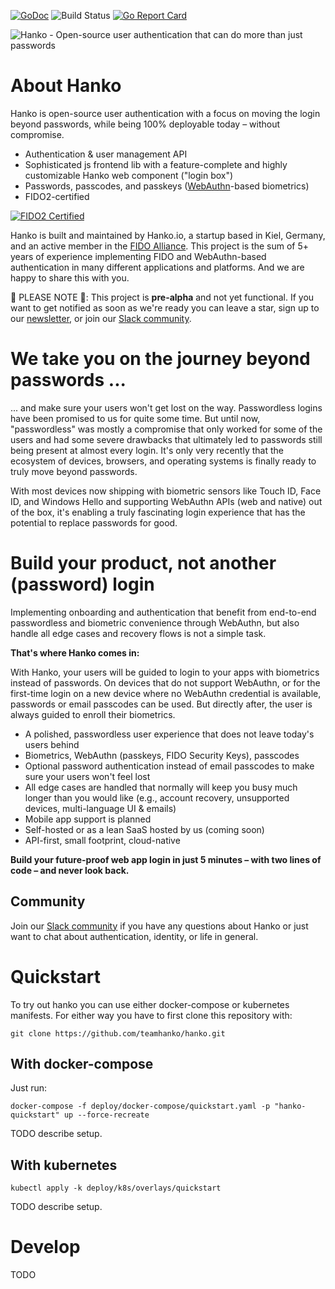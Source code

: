 [![GoDoc](https://godoc.org/github.com/teamhanko/hanko?status.svg)](https://godoc.org/github.com/teamhanko/hanko)
![Build Status](https://github.com/teamhanko/hanko/workflows/Go/badge.svg)
[![Go Report Card](https://goreportcard.com/badge/github.com/teamhanko/hanko)](https://goreportcard.com/report/github.com/teamhanko/hanko)

![Hanko - Open-source user authentication that can do more than just passwords](https://user-images.githubusercontent.com/20115649/167916572-a4d92eaa-7246-4e18-a85d-fc80b4f25c28.svg)

# About Hanko
Hanko is open-source user authentication with a focus on moving the login beyond passwords, while being 100% deployable today – without compromise.

- Authentication & user management API
- Sophisticated js frontend lib with a feature-complete and highly customizable Hanko web component ("login box")
- Passwords, passcodes, and passkeys ([WebAuthn](https://github.com/w3c/webauthn)-based biometrics)
- FIDO2-certified

[![FIDO2 Certified](https://user-images.githubusercontent.com/20115649/159896561-a94022ba-0e95-417e-807d-b4b7ce19371c.svg)](https://fidoalliance.org/company/hanko/)

Hanko is built and maintained by Hanko.io, a startup based in Kiel, Germany, and an active member in the [FIDO Alliance](https://fidoalliance.org/company/hanko/). This project is the sum of 5+ years of experience implementing FIDO and WebAuthn-based authentication in many different applications and platforms. And we are happy to share this with you.

🚧 PLEASE NOTE 🚧: This project is **pre-alpha** and not yet functional. If you want to get notified as soon as we're ready you can leave a star, sign up to our [newsletter](https://www.hanko.io/updates), or join our [Slack community](https://www.hanko.io/community).

# We take you on the journey beyond passwords ...
... and make sure your users won't get lost on the way. Passwordless logins have been promised to us for quite some time. But until now, "passwordless" was mostly a compromise that only worked for some of the users and had some severe drawbacks that ultimately led to passwords still being present at almost every login. It's only very recently that the ecosystem of devices, browsers, and operating systems is finally ready to truly move beyond passwords.

With most devices now shipping with biometric sensors like Touch ID, Face ID, and Windows Hello and supporting WebAuthn APIs (web and native) out of the box, it's enabling a truly fascinating login experience that has the potential to replace passwords for good.

# Build your product, not another (password) login
Implementing onboarding and authentication that benefit from end-to-end passwordless and biometric convenience through WebAuthn, but also handle all edge cases and recovery flows is not a simple task.

**That's where Hanko comes in:**

With Hanko, your users will be guided to login to your apps with biometrics instead of passwords. On devices that do not support WebAuthn, or for the first-time login on a new device where no WebAuthn credential is available, passwords or email passcodes can be used. But directly after, the user is always guided to enroll their biometrics.

- A polished, passwordless user experience that does not leave today's users behind
- Biometrics, WebAuthn (passkeys, FIDO Security Keys), passcodes
- Optional password authentication instead of email passcodes to make sure your users won't feel lost
- All edge cases are handled that normally will keep you busy much longer than you would like (e.g., account recovery, unsupported devices, multi-language UI & emails)
- Mobile app support is planned
- Self-hosted or as a lean SaaS hosted by us (coming soon)
- API-first, small footprint, cloud-native

**Build your future-proof web app login in just 5 minutes – with two lines of code – and never look back.**

## Community
Join our [Slack community](https://www.hanko.io/community) if you have any questions about Hanko or just want to chat about authentication, identity, or life in general.

# Quickstart
To try out hanko you can use either docker-compose or kubernetes manifests. For either way you have to first clone this repository with:
```
git clone https://github.com/teamhanko/hanko.git
```

## With docker-compose
Just run:
```
docker-compose -f deploy/docker-compose/quickstart.yaml -p "hanko-quickstart" up --force-recreate
```
TODO describe setup.
## With kubernetes
```
kubectl apply -k deploy/k8s/overlays/quickstart
```
TODO describe setup.
# Develop
TODO
